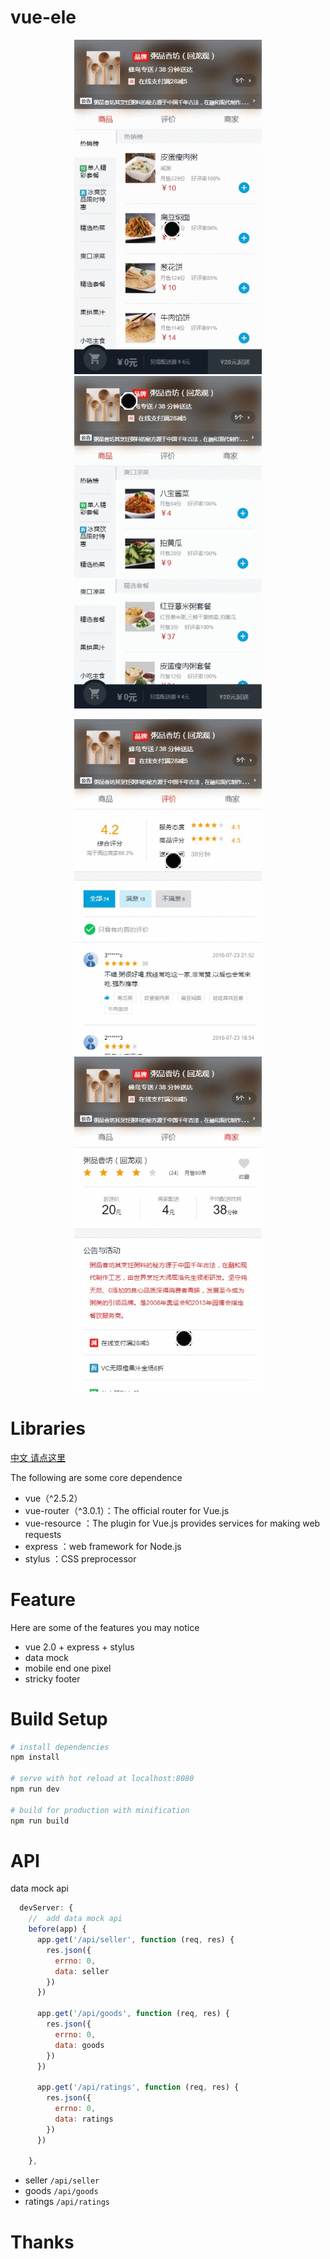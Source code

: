 # vue-ele

<p align="center">
  <img src="dist/static/images/home.gif" width="300" alt="home" />
  <img src="dist/static/images/pop.gif" width="300" alt="pop" />
</p>

<p align="center">
  <img src="dist/static/images/ratings.gif" width="300" alt="ratings" />
  <img src="dist/static/images/seller.gif" width="300" alt="seller" />
</p>

# Libraries

[中文 请点这里](./README-CN.md)

The following are some core dependence

- vue（^2.5.2）
- vue-router（^3.0.1）：The official router for Vue.js
- vue-resource ：The plugin for Vue.js provides services for making web requests
- express ：web framework for Node.js
- stylus ：CSS preprocessor

# Feature

Here are some of the features you may notice

- vue 2.0 + express + stylus
- data mock
- mobile end one pixel
- stricky footer

# Build Setup

```sh
# install dependencies
npm install

# serve with hot reload at localhost:8080
npm run dev

# build for production with minification
npm run build
```

# API

data mock api

```js
  devServer: {
    //  add data mock api
    before(app) {
      app.get('/api/seller', function (req, res) {
        res.json({
          errno: 0,
          data: seller
        })
      })

      app.get('/api/goods', function (req, res) {
        res.json({
          errno: 0,
          data: goods
        })
      })

      app.get('/api/ratings', function (req, res) {
        res.json({
          errno: 0,
          data: ratings
        })
      })

    },
```

- seller `/api/seller`
- goods `/api/goods`
- ratings `/api/ratings`

# Thanks


